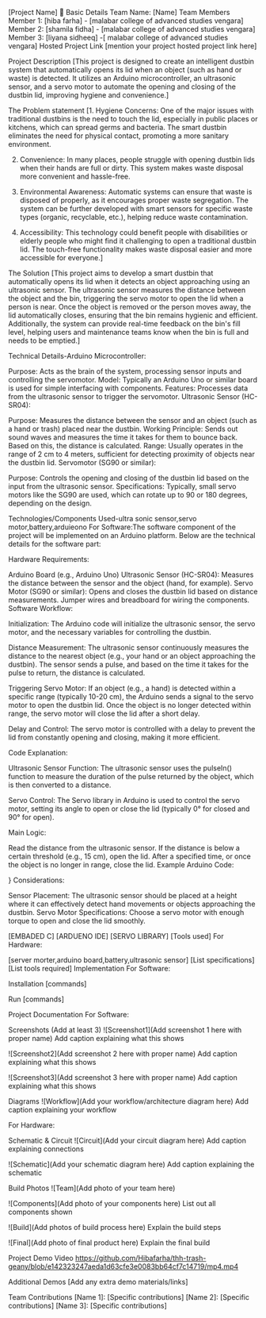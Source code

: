 [Project Name] 🎯
Basic Details
Team Name: [Name]
Team Members
Member 1: [hiba farha] - [malabar college of advanced studies vengara]
Member 2: [shamila fidha] - [malabar college of advanced studies vengara]
Member 3: [liyana sidheeq] -[ malabar college of advanced studies vengara]
Hosted Project Link
[mention your project hosted project link here]

Project Description
[This project is designed to create an intelligent dustbin system that automatically opens its lid when an object (such as hand or waste) is detected. It utilizes an Arduino microcontroller, an ultrasonic sensor, and a servo motor to automate the opening and closing of the dustbin lid, improving hygiene and convenience.]

The Problem statement
[1. Hygiene Concerns: One of the major issues with traditional dustbins is the need to touch the lid, especially in public places or kitchens, which can spread germs and bacteria. The smart dustbin eliminates the need for physical contact, promoting a more sanitary environment.

2. Convenience: In many places, people struggle with opening dustbin lids when their hands are full or dirty. This system makes waste disposal more convenient and hassle-free.

3. Environmental Awareness: Automatic systems can ensure that waste is disposed of properly, as it encourages proper waste segregation. The system can be further developed with smart sensors for specific waste types (organic, recyclable, etc.), helping reduce waste contamination.

4. Accessibility: This technology could benefit people with disabilities or elderly people who might find it challenging to open a traditional dustbin lid. The touch-free functionality makes waste disposal easier and more accessible for everyone.]

The Solution
[This project aims to develop a smart dustbin that automatically opens its lid when it detects an object approaching using an ultrasonic sensor. The ultrasonic sensor measures the distance between the object and the bin, triggering the servo motor to open the lid when a person is near. Once the object is removed or the person moves away, the lid automatically closes, ensuring that the bin remains hygienic and efficient. Additionally, the system can provide real-time feedback on the bin's fill level, helping users and maintenance teams know when the bin is full and needs to be emptied.]

Technical Details-Arduino Microcontroller:

Purpose: Acts as the brain of the system, processing sensor inputs and controlling the servomotor.
Model: Typically an Arduino Uno or similar board is used for simple interfacing with components.
Features: Processes data from the ultrasonic sensor to trigger the servomotor.
Ultrasonic Sensor (HC-SR04):

Purpose: Measures the distance between the sensor and an object (such as a hand or trash) placed near the dustbin.
Working Principle: Sends out sound waves and measures the time it takes for them to bounce back. Based on this, the distance is calculated.
Range: Usually operates in the range of 2 cm to 4 meters, sufficient for detecting proximity of objects near the dustbin lid.
Servomotor (SG90 or similar):

Purpose: Controls the opening and closing of the dustbin lid based on the input from the ultrasonic sensor.
Specifications: Typically, small servo motors like the SG90 are used, which can rotate up to 90 or 180 degrees, depending on the design.

Technologies/Components Used-ultra sonic sensor,servo motor,battery,arduieono
For Software:The software component of the project will be implemented on an Arduino platform. Below are the technical details for the software part:

Hardware Requirements:

Arduino Board (e.g., Arduino Uno)
Ultrasonic Sensor (HC-SR04): Measures the distance between the sensor and the object (hand, for example).
Servo Motor (SG90 or similar): Opens and closes the dustbin lid based on distance measurements.
Jumper wires and breadboard for wiring the components.
Software Workflow:

Initialization: The Arduino code will initialize the ultrasonic sensor, the servo motor, and the necessary variables for controlling the dustbin.

Distance Measurement: The ultrasonic sensor continuously measures the distance to the nearest object (e.g., your hand or an object approaching the dustbin). The sensor sends a pulse, and based on the time it takes for the pulse to return, the distance is calculated.

Triggering Servo Motor: If an object (e.g., a hand) is detected within a specific range (typically 10-20 cm), the Arduino sends a signal to the servo motor to open the dustbin lid. Once the object is no longer detected within range, the servo motor will close the lid after a short delay.

Delay and Control: The servo motor is controlled with a delay to prevent the lid from constantly opening and closing, making it more efficient.

Code Explanation:

Ultrasonic Sensor Function: The ultrasonic sensor uses the pulseIn() function to measure the duration of the pulse returned by the object, which is then converted to a distance.

Servo Control: The Servo library in Arduino is used to control the servo motor, setting its angle to open or close the lid (typically 0° for closed and 90° for open).

Main Logic:

Read the distance from the ultrasonic sensor.
If the distance is below a certain threshold (e.g., 15 cm), open the lid.
After a specified time, or once the object is no longer in range, close the lid.
Example Arduino Code:


}
Considerations:

Sensor Placement: The ultrasonic sensor should be placed at a height where it can effectively detect hand movements or objects approaching the dustbin.
Servo Motor Specifications: Choose a servo motor with enough torque to open and close the lid smoothly.

[EMBADED C]
[ARDUENO IDE]
[SERVO LIBRARY]
[Tools used]
For Hardware:

[server morter,arduino board,battery,ultrasonic sensor]
[List specifications]
[List tools required]
Implementation
For Software:

Installation
[commands]

Run
[commands]

Project Documentation
For Software:

Screenshots (Add at least 3)
![Screenshot1](Add screenshot 1 here with proper name) Add caption explaining what this shows

![Screenshot2](Add screenshot 2 here with proper name) Add caption explaining what this shows

![Screenshot3](Add screenshot 3 here with proper name) Add caption explaining what this shows

Diagrams
![Workflow](Add your workflow/architecture diagram here) Add caption explaining your workflow

For Hardware:

Schematic & Circuit
![Circuit](Add your circuit diagram here) Add caption explaining connections

![Schematic](Add your schematic diagram here) Add caption explaining the schematic

Build Photos
![Team](Add photo of your team here)

![Components](Add photo of your components here) List out all components shown

![Build](Add photos of build process here) Explain the build steps

![Final](Add photo of final product here) Explain the final build

Project Demo
Video
https://github.com/Hibafarha/thh-trash-geany/blob/e142323247aeda1d63cfe3e0083bb64cf7c14719/mp4.mp4

Additional Demos
[Add any extra demo materials/links]

Team Contributions
[Name 1]: [Specific contributions]
[Name 2]: [Specific contributions]
[Name 3]: [Specific contributions]
